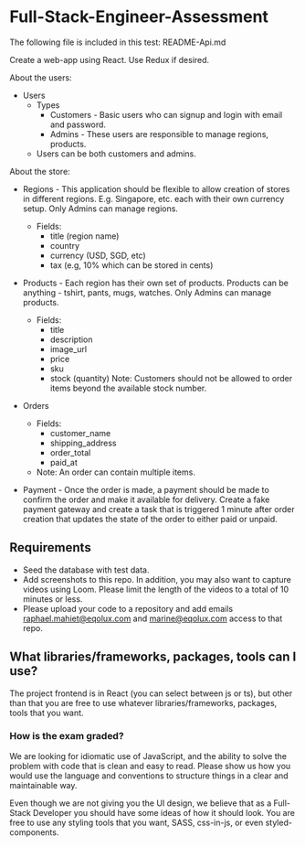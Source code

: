 # Full-Stack-Engineer-Assessment

The following file is included in this test: README-Api.md

Create a web-app using React. Use Redux if desired.

About the users:

- Users
  - Types
    - Customers - Basic users who can signup and login with email and password.
    - Admins - These users are responsible to manage regions, products.
  - Users can be both customers and admins.

About the store:

- Regions - This application should be flexible to allow creation of stores in different regions. E.g. Singapore, etc. each with their own currency setup. Only Admins can manage regions.
  - Fields:
    - title (region name)
    - country
    - currency (USD, SGD, etc)
    - tax (e.g, 10% which can be stored in cents)

- Products - Each region has their own set of products. Products can be anything - tshirt, pants, mugs, watches. Only Admins can manage products.
  - Fields:
    - title
    - description
    - image_url
    - price
    - sku
    - stock (quantity) Note: Customers should not be allowed to order items beyond the available stock number.

- Orders
  - Fields:
    - customer_name
    - shipping_address
    - order_total
    - paid_at
  - Note: An order can contain multiple items.

- Payment - Once the order is made, a payment should be made to confirm the order and make it available for delivery. Create a fake payment gateway and create a task that is triggered 1 minute after order creation that updates the state of the order to either paid or unpaid.


## Requirements

- Seed the database with test data.
- Add screenshots to this repo.  In addition, you may also want to capture videos using Loom.  Please limit the length of the videos to a total of 10 minutes or less.
- Please upload your code to a repository and add emails raphael.mahiet@eqolux.com and marine@eqolux.com access to that repo.

## What libraries/frameworks, packages, tools can I use?

The project frontend is in React (you can select between js or ts), but other than that you are free to use whatever
libraries/frameworks, packages, tools that you want.

### How is the exam graded?

We are looking for idiomatic use of JavaScript, and the ability to solve the problem with code that is clean and easy to
read. Please show us how you would use the language and conventions to structure things in a clear and maintainable way.

Even though we are not giving you the UI design, we believe that as a Full-Stack Developer you should have some ideas of
how it should look. You are free to use any styling tools that you want, SASS, css-in-js, or even styled-components.
